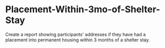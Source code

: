 # Placement-Within-3mo-of-Shelter-Stay
Create a report showing participants' addresses if they have had a placement into permanent housing within 3 months of a shelter stay.
